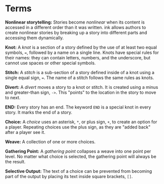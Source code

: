 # Terms

**Nonlinear storytelling:** Stories become *nonlinear* when its content is accessed in a different order than it was written. ink allows authors to create nonlinear stories by breaking up a story into different parts and accessing them dynamically.

**Knot:** A *knot* is a section of a story defined by the use of at least two equal symbols, `=`, followed by a name on a single line. Knots have special rules for their names: they can contain letters, numbers, and the underscore, but cannot use spaces or other special symbols.

**Stitch:** A *stitch* is a sub-section of a story defined inside of a knot using a single equal sign, `=`. The name of a stitch follows the same rules as knots.

**Divert:** A *divert* moves a story to a knot or stitch. It is created using a minus and greater-than sign, `->`. This "points" to the location in the story to move to next.

**END:** Every story has an end. The keyword `END` is a special knot in every story. It marks the end of a story.

**Choice:** A *choice* uses an asterisk, `*`, or plus sign, `+`, to create an option for a player. Repeating choices use the plus sign, as they are "added back" after a player see it.

**Weave:** A collection of one or more choices.

**Gathering Point:** A *gathering point* collapses a weave into one point per level. No matter what choice is selected, the gathering point will always be the result.

**Selective Output:** The text of a choice can be prevented from becoming part of the output by placing its text inside square brackets, `[]`.
